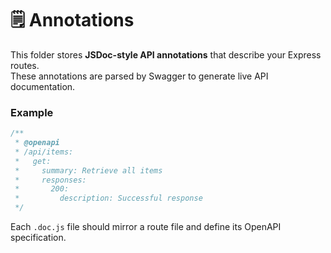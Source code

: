 # 🗒️ Annotations

This folder stores **JSDoc-style API annotations** that describe your Express routes.  
These annotations are parsed by Swagger to generate live API documentation.

### Example
```js
/**
 * @openapi
 * /api/items:
 *   get:
 *     summary: Retrieve all items
 *     responses:
 *       200:
 *         description: Successful response
 */
```

Each `.doc.js` file should mirror a route file and define its OpenAPI specification.
